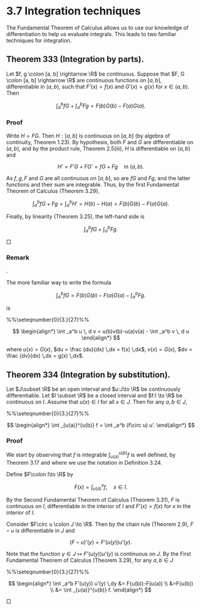 # 3.7 Integration techniques

The Fundamental Theorem of Calculus allows us to use our knowledge of differentiation to help us evaluate integrals. This leads to two familiar techniques for integration.

## Theorem 333 (Integration by parts).

Let $f, g \colon [a, b] \rightarrow \R$ be continuous. Suppose that $F, G \colon [a, b] \rightarrow \R$ are continuous functions on $[a,b]$, differentiable in $(a,b)$, such that $F’(x)= f(x)$ and $G’(x) = g(x)$ for $x\in (a,b)$. Then

$$
\int _a^b fG + \int _a^b Fg = F(b)G(b) - F(a)G(a).
$$

### Proof

Write $H = FG$. Then $H:[a,b]$ is continuous on $[a,b]$ (by algebra of continuity, Theorem 1.23). By hypothesis, both $F$ and $G$ are differentiable on $(a, b)$, and by the product rule, Theorem 2.5(iii), $H$ is differentiable on $(a,b)$ and

$$
H’ = F’G+FG’=fG + Fg \quad \text {in }(a,b).
$$

As $f,\,g,\,F$ and $G$ are all continuous on $[a,b]$, so are $fG$ and $Fg$, and the latter functions and their sum are integrable. Thus, by the first Fundamental Theorem of Calculus (Theorem 3.29),

$$
\int _a^b fG + Fg = \int _{a}^{b} H’=H(b) - H(a) = F(b)G(b) - F(a)G(a).
$$

Finally, by linearity (Theorem 3.25), the left-hand side is

$$
\int _a^b fG + \int _a^b Fg.
$$

□

### Remark

.

The more familiar way to write the formula

$$
\int _a^b fG = F(b)G(b) - F(a)G(a) - \int _a^b Fg.
$$

is

%%\seteqnumber{0}{3.}{27}%%

$$
\begin{align*} \int _a^b u \, d v = u(b)v(b)-u(a)v(a) - \int _a^b v \, d u \end{align*}
$$

where $u(x) = G(x)$, $du = \frac {du}{dx} \,dx = f(x) \,dx$, $v(x) = G(x)$, $dv = \frac {dv}{dx} \,dx = g(x) \,dx$.

## Theorem 334 (Integration by substitution).

Let $J\subset \R$ be an open interval and $u:J\to \R$ be continuously differentiable. Let $I \subset \R$ be a closed interval and $f:I \to \R$ be continuous on $I$. Assume that $u(x) \in I$ for all $x\in J$. Then for any $a,b\in J$,

%%\seteqnumber{0}{3.}{27}%%

$$
\begin{align*} \int _{u(a)}^{u(b)} f = \int _a^b (f\circ u) u’. \end{align*}
$$

### Proof

We start by observing that $f$ is integrable $\int _{u(a)}^{u(b)} f$ is well defined, by Theorem 3.17 and where we use the notation in Definition 3.24.

Define $F\colon I\to \R$ by

$$
F(x) = \int _{u(a)}^x f, \quad x \in I.
$$

By the Second Fundamental Theorem of Calculus (Theorem 3.31), $F$ is continuous on $I$, differentiable in the interior of $I$ and $F’(x) = f(x)$ for $x$ in the interior of $I$.

Consider $F\circ u \colon J \to \R$. Then by the chain rule (Theorem 2.9), $F\circ u$ is differentiable in $J$ and

$$
(F\circ u)’(y) = F’(u(y)) u’(y) .
$$

Note that the function $y \in J \mapsto F’(u(y)) u’(y)$ is continuous on $J$. By the First Fundamental Theorem of Calculus (Theorem 3.29), for any $a,b\in J$

%%\seteqnumber{0}{3.}{27}%%

$$
\begin{align*} \int _a^b F’(u(y)) u’(y) \,dy &= F(u(b))-F(u(a)) \\ &=F(u(b)) \\ &= \int _{u(a)}^{u(b)} f. \end{align*}
$$

□
